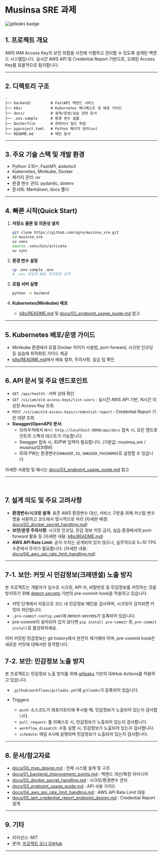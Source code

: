 # Musinsa SRE 과제

<img alt="gitleaks badge" src="https://img.shields.io/badge/protected%20by-gitleaks-blue">

## 1. 프로젝트 개요

AWS IAM Access Key의 보안 위험을 사전에 식별하고 관리할 수 있도록 설계된 백엔드 시스템입니다.
실시간 AWS API 및 Credential Report 기반으로, 오래된 Access Key를 효율적으로 탐지합니다.

---

## 2. 디렉토리 구조

```
.
├── backend/         # FastAPI 백엔드 서비스
├── k8s/             # Kubernetes 매니페스트 및 배포 가이드
├── docs/            # 설계/운영/실습 관련 문서
├── .env.sample      # 환경 변수 샘플
├── Dockerfile       # 컨테이너 빌드 파일
├── pyproject.toml   # Python 패키지 관리(uv)
└── README.md        # 메인 문서
```

---

## 3. 주요 기술 스택 및 개발 환경

- Python 3.10+, FastAPI, aioboto3
- Kubernetes, Minikube, Docker
- 패키지 관리: uv
- 환경 변수 관리: pydantic, dotenv
- 문서화: Markdown, docs 폴더

---

## 4. 빠른 시작(Quick Start)

1. **저장소 클론 및 의존성 설치**

   ```bash
   git clone https://github.com/xgro/musinsa_sre.git
   cd musinsa_sre
   uv venv
   source .venv/bin/activate
   uv sync
   ```

2. **환경 변수 설정**

   ```bash
   cp .env.sample .env
   # .env 파일에 AWS 자격증명 입력
   ```

3. **로컬 서버 실행**

   ```bash
   python -m backend
   ```

4. **Kubernetes(Minikube) 배포**
   - [k8s/README.md](k8s/README.md) 및 [docs/03_endpoint_usage_guide.md](docs/03_endpoint_usage_guide.md) 참고

---

## 5. Kubernetes 배포/운영 가이드

- Minikube 환경에서 로컬 Docker 이미지 사용법, port-forward, 시크릿 인코딩 등 실습에 최적화된 가이드 제공
- [k8s/README.md](k8s/README.md)에서 배포 절차, 주의사항, 실습 팁 확인

---

## 6. API 문서 및 주요 엔드포인트

- `GET /api/health` : 서버 상태 확인
- `GET /v1/iam/old-access-keys/list-users` : 실시간 AWS API 기반, N시간 이상된 Access Key 조회
- `POST /v1/iam/old-access-keys/credential-report` : Credential Report 기반 대량 조회
- **Swagger(OpenAPI) 문서:**
  - 브라우저에서 `예시) http://localhost:8000/api/docs` 접속 시, 모든 엔드포인트의 스펙과 테스트가 가능합니다.
  - Swagger 접속 시, ID/PW 입력이 필요합니다. (기본값: musinsa_sre / musinsa123!@#)
  - ID와 PW는 환경변수(`SWAGGER_ID`, `SWAGGER_PASSWORD`)로 설정할 수 있습니다.

자세한 사용법 및 예시는 [docs/03_endpoint_usage_guide.md](docs/03_endpoint_usage_guide.md) 참고

---

<br>

## 7. 설계 의도 및 주요 고려사항

- **환경변수/시크릿 설계**:
  표준 AWS 환경변수 대신, 서비스 구분을 위해 커스텀 변수명을 사용하고 코드에서 명시적으로 처리
  (자세한 배경: [docs/02_docker_secret_handling.md](docs/02_docker_secret_handling.md))
- **보안/운영 주의사항**:
  시크릿 인코딩, 민감 정보 커밋 금지, 실습 환경에서의 port-forward 활용 등
  (자세한 내용: [k8s/README.md](k8s/README.md))
- **AWS API Rate Limit**:
  공식 수치는 공개되어 있지 않으나, 실무적으로 5~10 TPS 수준에서 주의가 필요합니다.
  (자세한 내용: [docs/04_aws_api_rate_limit_handling.md](docs/04_aws_api_rate_limit_handling.md))

---

## 7-1. 보안: 커밋 시 민감정보(크레덴셜) 노출 방지

본 프로젝트는 개발자가 실수로 시크릿, API 키, 비밀번호 등 민감정보를 커밋하는 것을 방지하기 위해 [detect-secrets](https://github.com/Yelp/detect-secrets) 기반의 pre-commit hook을 적용하고 있습니다.

- 커밋 단계에서 자동으로 코드 내 민감정보 패턴을 검사하며, 시크릿이 감지되면 커밋이 차단됩니다.
- `.pre-commit-config.yaml`에 detect-secrets가 등록되어 있습니다.
- pre-commit이 설치되어 있지 않다면 `pip install pre-commit` 후, `pre-commit install`로 활성화하세요.

이미 커밋된 민감정보는 git history에서 완전히 제거해야 하며, pre-commit hook은 새로운 커밋에 대해서만 동작합니다.

## 7-2. 보안: 민감정보 노출 방지

본 프로젝트는 민감정보 노출 방지를 위해 [gitleaks](https://github.com/gitleaks/gitleaks) 기반의 GitHub Actions를 적용하고 있습니다.

- `.github/workflows/gitleaks.yml`에 `gitleaks`가 등록되어 있습니다.

- Triggers
  - `push`: 소스코드가 레포지토리에 푸시될 때, 민감정보가 노출되어 있는지 검사합니다.
  - `pull_request`: 풀 리퀘스트 시, 민감정보가 노출되어 있는지 검사합니다.
  - `workflow_dispatch`: 수동 실행 시, 민감정보가 노출되어 있는지 검사합니다.
  - `schedule`: 매일 4시에 실행되며 민감정보가 노출되어 있는지 검사합니다.

---

## 8. 문서/참고자료

- [docs/00_mvp_design.md](docs/00_mvp_design.md) : 전체 시스템 설계 및 구조
- [docs/01_backend_improvement_points.md](docs/01_backend_improvement_points.md) : 백엔드 개선/확장 아이디어
- [docs/02_docker_secret_handling.md](docs/02_docker_secret_handling.md) : 시크릿/환경변수 관리
- [docs/03_endpoint_usage_guide.md](docs/03_endpoint_usage_guide.md) : API 사용 가이드
- [docs/04_aws_api_rate_limit_handling.md](docs/04_aws_api_rate_limit_handling.md) : AWS API Rate Limit 대응
- [docs/05_iam_credential_report_endpoint_design.md](docs/05_iam_credential_report_endpoint_design.md) : Credential Report 설계

---

## 9. 기타

- 라이선스: MIT
- 문의: [프로젝트 오너 GitHub](https://github.com/xgro)

---
